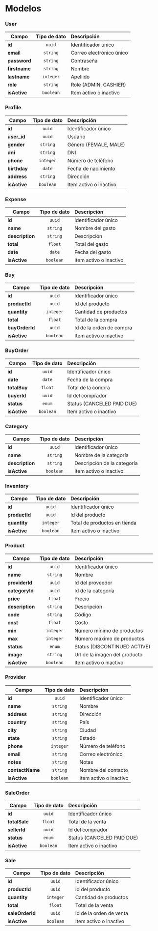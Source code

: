 # Modelos 

### User

| Campo         | Tipo de dato  | Descripción               |
| ------------- | :----------:  | :-------------------------|
| **id**        |    `uuid`     | Identificador único       |
| **email**     |   `string`    | Correo electrónico único  |
| **password**  |  `string`     | Contraseña                |
| **firstname** |   `string`    | Nombre                    |
| **lastname**  |  `integer`    | Apellido                  |
| **role**      |   `string`    | Role (ADMIN, CASHIER)     |
| **isActive**  |  `boolean`    | Item activo o inactivo    |

### Profile

| Campo             | Tipo de dato | Descripción            |
| ----------------- | :----------: | :--------------------- |
| **id**            |    `uuid`    | Identificador único    |
| **user_id**       |    `uuid`    | Usuario                |
| **gender**        |   `string`   | Género (FEMALE, MALE)  |
| **dni**           |   `string`   | DNI                    |
| **phone**         |   `integer`  | Número de teléfono     |
| **birthday**      |    `date`    | Fecha de nacimiento    |
| **address**       |   `string`   | Dirección              |
| **isActive**      |   `boolean`  | Item activo o inactivo |

### Expense

| Campo             | Tipo de dato  | Descripción               |
| ---------------   | :----------:  | :-----------------------  |
| **id**            |    `uuid`     | Identificador único       |
| **name**          |   `string`    | Nombre del gasto          |
| **description**   |   `string`    | Descripción               |
| **total**         |   `float`     | Total del gasto           |
| **date**          |  `date`       | Fecha del gasto           |
| **isActive**      |  `boolean`    | Item activo o inactivo    |

### Buy

| Campo             | Tipo de dato  | Descripción               |
| ---------------   | :----------:  | :-----------------------  |
| **id**            |    `uuid`     | Identificador único       |
| **productId**     |   `uuid`      | Id del producto           |
| **quantity**      |   `integer`   | Cantidad de productos     |
| **total**         |   `float`     | Total de la compra        |
| **buyOrderId**    |    `uuid`     | Id de la orden de compra  |
| **isActive**      |  `boolean`    | Item activo o inactivo    |

### BuyOrder

| Campo             | Tipo de dato  | Descripción               |
| ---------------   | :-----------: | :------------------------ |
| **id**            |    `uuid`     | Identificador único       |
| **date**          |    `date`     | Fecha de la compra        |
| **totalBuy**      |    `float`    | Total de la compra        |
| **buyerId**       |    `uuid`     | Id del comprador          |
| **status**        |     `enum`    | Status (CANCELED PAID DUE)|
| **isActive**      |   `boolean`   | Item activo o inactivo    |

### Category

| Campo             | Tipo de dato  | Descripción                   |
| ----------------- | :-----------: | :---------------------------- |
| **id**            |    `uuid`     | Identificador único           |
| **name**          |    `string`   | Nombre de la categoría        |
| **description**   |    `string`   | Descripción de la categoría   |
| **isActive**      |   `boolean`   | Item activo o inactivo        |

### Inventory

| Campo             | Tipo de dato  | Descripción                   |
| ---------------   | :-----------: | :---------------------------  |
| **id**            |    `uuid`     | Identificador único           |
| **productId**     |    `uuid`     | Id del producto               |
| **quantity**      |   `integer`   | Total de productos en tienda  |
| **isActive**      |   `boolean`   | Item activo o inactivo        |

### Product

| Campo             | Tipo de dato  | Descripción                   |
| ---------------   | :----------:  | :-----------------------      |
| **id**            |    `uuid`     | Identificador único           |
| **name**          |   `string`    | Nombre                        |
| **providerId**    |    `uuid`     | Id del proveedor              |
| **categoryId**    |    `uuid`     | Id de la categoría            |
| **price**         |    `float`    | Precio                        |
| **description**   |    `string`   | Descripción                   |
| **code**          |    `string`   | Código                        |
| **cost**          |    `float`    | Costo                         |
| **min**           |    `integer`  | Número mínimo de productos    |
| **max**           |    `integer`  | Número máximo de productos    |
| **status**        |    `enum`     | Status (DISCONTINUED ACTIVE)  |
| **image**         |    `string`   | Url de la imagen del producto |
| **isActive**      |   `boolean`   | Item activo o inactivo        |

### Provider

| Campo             | Tipo de dato  | Descripción                   |
| ---------------   | :----------:  | :-----------------------      |
| **id**            |    `uuid`     | Identificador único           |
| **name**          |   `string`    | Nombre                        |
| **address**       |    `string`   | Dirección                     |
| **country**       |    `string`   | País                          |
| **city**          |    `string`   | Ciudad                        |
| **state**         |    `string`   | Estado                        |
| **phone**         |    `integer`  | Número de teléfono            |
| **email**         |    `string`   | Correo electrónico            |
| **notes**         |    `string`   | Notas                         |
| **contactName**   |    `string`   | Nombre del contacto           |
| **isActive**      |   `boolean`   | Item activo o inactivo        |

### SaleOrder

| Campo             | Tipo de dato  | Descripción                   |
| ---------------   | :----------:  | :-----------------------      |
| **id**            |    `uuid`     | Identificador único           |
| **totalSale**     |   `float`     | Total de la venta             |
| **sellerId**      |    `uuid`     | Id del comprador              |
| **status**        |    `enum`     | Status (CANCELED PAID DUE)    |
| **isActive**      |   `boolean`   | Item activo o inactivo        |

### Sale

| Campo             | Tipo de dato  | Descripción               |
| ---------------   | :----------:  | :-----------------------  |
| **id**            |    `uuid`     | Identificador único       |
| **productId**     |   `uuid`      | Id del producto           |
| **quantity**      |   `integer`   | Cantidad de productos     |
| **total**         |   `float`     | Total de la venta         |
| **saleOrderId**   |    `uuid`     | Id de la orden de venta   |
| **isActive**      |  `boolean`    | Item activo o inactivo    |